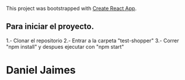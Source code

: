 This project was bootstrapped with [Create React App](https://github.com/facebook/create-react-app).

## Para iniciar el proyecto.

1.- Clonar el repositorio
2.- Entrar a la carpeta "test-shopper"
3.- Correr "npm install" y despues ejecutar con "npm start"

# Daniel Jaimes
